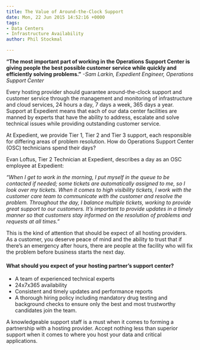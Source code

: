```yaml
---
title: The Value of Around-the-Clock Support
date: Mon, 22 Jun 2015 14:52:16 +0000
tags:
- Data Centers
- Infrastructure Availability
author: Phil Stockmal

---
```

**“The most important part of working in the Operations Support Center is giving people the best possible customer service while quickly and efficiently solving problems.”** _-Sam Larkin, Expedient Engineer, Operations Support Center_ 

Every hosting provider should guarantee around-the-clock support and customer service through the management and monitoring of infrastructure and cloud services, 24 hours a day, 7 days a week, 365 days a year. Support at Expedient means that each of our data center facilities are manned by experts that have the ability to address, escalate and solve technical issues while providing outstanding customer service. 

At Expedient, we provide Tier 1, Tier 2 and Tier 3 support, each responsible for differing areas of problem resolution. How do Operations Support Center (OSC) technicians spend their days? 

Evan Loftus, Tier 2 Technician at Expedient, describes a day as an OSC employee at Expedient: 

_“When I get to work in the morning, I put myself in the queue to be contacted if needed; some tickets are automatically assigned to me, so I look over my tickets. When it comes to high visibility tickets, I work with the customer care team to communicate with the customer and resolve the problem. Throughout the day, I balance multiple tickets, working to provide great support to our customers. It’s important to provide updates in a timely manner so that customers stay informed on the resolution of problems and requests at all times.”_ 

This is the kind of attention that should be expect of all hosting providers. As a customer, you deserve peace of mind and the ability to trust that if there’s an emergency after hours, there are people at the facility who will fix the problem before business starts the next day. 

#### What should you expect of your hosting partner’s support center?

* A team of experienced technical experts
* 24x7x365 availability
* Consistent and timely updates and performance reports
* A thorough hiring policy including mandatory drug testing and background checks to ensure only the best and most trustworthy candidates join the team.

A knowledgeable support staff is a must when it comes to forming a partnership with a hosting provider. Accept nothing less than superior support when it comes to where you host your data and critical applications.